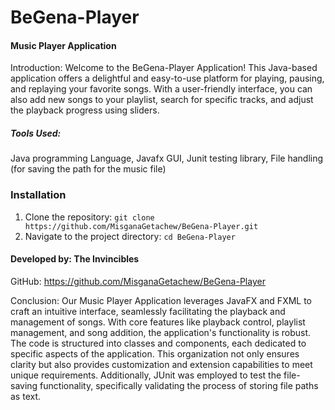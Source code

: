# BeGena-Player


####    Music Player Application

Introduction:
Welcome to the BeGena-Player Application!
This Java-based application offers a delightful and easy-to-use platform for playing, pausing,  and replaying
your favorite songs. With a user-friendly interface, you can also add new songs to your playlist,
search for specific tracks, and adjust the playback progress using sliders.



##### *Tools Used:*
Java programming Language,
Javafx GUI,
Junit testing library,
File handling (for saving the path for the music file)



### Installation
1. Clone the repository:
   `git clone https://github.com/MisganaGetachew/BeGena-Player.git`
2. Navigate to the project directory:
   `cd BeGena-Player`



####  Developed by: The Invincibles
GitHub: https://github.com/MisganaGetachew/BeGena-Player


Conclusion:
Our Music Player Application leverages JavaFX and FXML to craft an intuitive interface, seamlessly facilitating the playback and management of songs. With core features like playback control, playlist management, and song addition, the application's functionality is robust. The code is structured into classes and components, each dedicated to specific aspects of the application. This organization not only ensures clarity but also provides customization and extension capabilities to meet unique requirements. Additionally, JUnit was employed to test the file-saving functionality, specifically validating the process of storing file paths as text.
